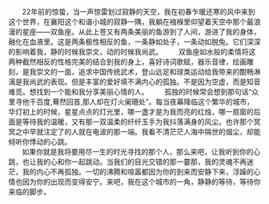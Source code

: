 &#160; &#160; &#160; &#160;22年前的惊蛰，当一声惊雷划过寂静的天空，我在初春乍暖还寒的风中来到这个世界，在襄阳这个和谐小城的寂静一隅，我躺在襁褓里仰望着天空中那个最浪漫的星座——双鱼座。从此上苍又有两条美丽的鱼游到了人间，游进了我的身体，融化在血液里。这是两条极性相反的鱼，一条静如处子，一条动如脱兔。它们深深的影响着我，静的时候我崇文，动的时候我尚武。
　　双鱼座如水般的柔情将这两种截然相反的性格完美的结合到我的身上，喜好诗词歌赋，器乐音律，绘画雕刻，是我崇文的一面，追求中国传统武术，登山远足和球类运动给我带来的酣畅淋漓是我尚武的表现。但是丰富的爱好填不满内心的孤独。不是因为空虚，而是知音难觅。想找到一个能和我分享美丽心情的人。
　　孤独的时候常会想到那句话“众里寻他千百度,蓦然回首,那人却在灯火阑珊处”。每当夜幕降临这个繁华的城市，华灯初上的时候，星星点点的灯光里，哪一盏才是为我而亮的红烛，哪一扇窗的后面是等待我的温暖，又有那一双温柔的纤纤玉手为我抖落满身的风尘。也许那个冥冥之中早就注定了的人就在电波的那一端。我看不清茫茫人海中隔世的烟尘，却能倾听你悸动的心跳。  
&#160; &#160; &#160; &#160;如果你就是我将要用尽一生的时光寻找的那个人，那么来吧，让我听到你的心跳，也让我的心和你一起跳动。当我们的目光交错的那一霎那，我的灵魂不再迷茫，我的内心不再孤独。一切的沸腾和喧嚣都因为你的到来而安静下来，浮躁的心情也因为你的出现而变得安宁。来吧，我在这个城市的一角，静静的等待，等待你来临的脚步。

